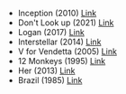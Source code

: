 - Inception (2010) [Link](https://www.imdb.com/title/tt1375666/)
- Don't Look up (2021) [Link](https://www.imdb.com/title/tt11286314/) 
- Logan (2017) [Link](https://www.imdb.com/title/tt3315342/)
- Interstellar (2014) [Link](https://www.imdb.com/title/tt0816692/)
- V for Vendetta (2005) [Link](https://www.imdb.com/title/tt0434409/)
- 12 Monkeys (1995) [Link](https://www.imdb.com/title/tt0114746/)
- Her (2013) [Link](https://m.imdb.com/title/tt1798709/)
- Brazil (1985) [Link](https://www.imdb.com/title/tt0088846/)
